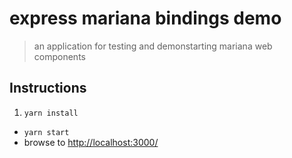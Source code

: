# express mariana bindings demo

> an application for testing and demonstarting mariana web components

## Instructions

1. `yarn install`
* `yarn start`
* browse to [http://localhost:3000/](http://localhost:3000/)
